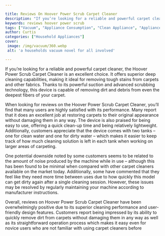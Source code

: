 ```yaml
---

title: Reviews On Hoover Power Scrub Carpet Cleaner
description: "If you’re looking for a reliable and powerful carpet cleaner, the Hoover Power Scrub Carpet Cleaner is an excellent choice. It off...find out now"
keywords: reviews hoover power scrub
tags: ["Vacuum", "Appliance Consumption", "Clean Appliance", "Appliance Reviews"]
author: Curtis
categories: ["Household Appliances"]
cover: 
 image: /img/vacuum/360.webp
 alt: 'a households vacuum novel for all involved'

---
```


If you’re looking for a reliable and powerful carpet cleaner, the Hoover Power Scrub Carpet Cleaner is an excellent choice. It offers superior deep cleaning capabilities, making it ideal for removing tough stains from carpets and other fabrics. Thanks to its powerful suction and advanced scrubbing technology, this device is capable of removing dirt and debris from even the deepest fibers of your carpet.

When looking for reviews on the Hoover Power Scrub Carpet Cleaner, you’ll find that many users are highly satisfied with its performance. Many report that it does an excellent job at restoring carpets to their original appearance without damaging them in any way. The device is also praised for being easy to use, offering a quick clean-up time and being relatively lightweight. Additionally, customers appreciate that the device comes with two tanks – one for clean water and one for dirty water – which makes it easier to keep track of how much cleaning solution is left in each tank when working on larger areas of carpeting.

One potential downside noted by some customers seems to be related to the amount of noise produced by the machine while in use – although this has been found to be minimal when compared with other carpet cleaners available on the market today. Additionally, some have commented that they feel like they need more time between uses due to how quickly this model can get dirty again after a single cleaning session. However, these issues may be resolved by regularly maintaining your machine according to manufacturer instructions.

Overall, reviews on Hoover Power Scrub Carpet Cleaner have been overwhelmingly positive due to its superior cleaning performance and user-friendly design features. Customers report being impressed by its ability to quickly remove dirt from carpets without damaging them in any way as well as its straightforward operation process which makes it easy even for novice users who are not familiar with using carpet cleaners before
